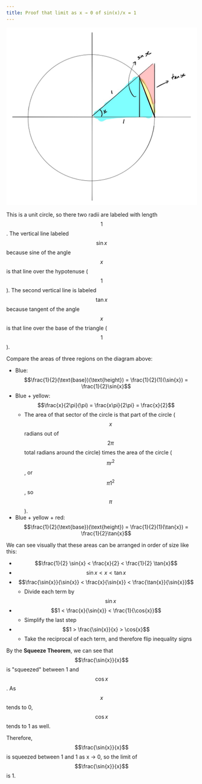 ```yaml
---
title: Proof that limit as x → 0 of sin(x)/x = 1
---
```


![](/assets/sinx-x-diagram.jpg)

This is a unit circle, so there two radii are labeled with length $$1$$. The vertical line labeled $$\sin{x}$$ because sine of the angle $$x$$ is that line over the hypotenuse ($$1$$). The second vertical line is labeled $$\tan{x}$$ because tangent of the angle $$x$$ is that line over the base of the triangle ($$1$$).

Compare the areas of three regions on the diagram above:

- Blue: $$\frac{1}{2}(\text{base})(\text{height}) = \frac{1}{2}(1)(\sin{x}) = \frac{1}{2}\sin{x}$$
- Blue + yellow: $$\frac{x}{2\pi}(\pi) = \frac{x\pi}{2\pi} = \frac{x}{2}$$
	- The area of that sector of the circle is that part of the circle ($$x$$ radians out of $$2\pi$$ total radians around the circle) times the area of the circle ($$\pi r^2$$, or $$\pi 1^2$$, so $$\pi$$).
- Blue + yellow + red: $$\frac{1}{2}(\text{base})(\text{height}) = \frac{1}{2}(1)(\tan{x}) = \frac{1}{2}\tan{x}$$

We can see visually that these areas can be arranged in order of size like this:

- $$\frac{1}{2} \sin{x} < \frac{x}{2} < \frac{1}{2} \tan{x}$$
- $$\sin{x} < x < \tan{x}$$
- $$\frac{\sin{x}}{\sin{x}} < \frac{x}{\sin{x}} < \frac{\tan{x}}{\sin{x}}$$
	- Divide each term by $$\sin{x}$$
- $$1 < \frac{x}{\sin{x}} < \frac{1}{\cos{x}}$$
	- Simplify the last step
- $$1 > \frac{\sin{x}}{x} > \cos{x}$$
	- Take the reciprocal of each term, and therefore flip inequality signs

By the **Squeeze Theorem**, we can see that $$\frac{\sin{x}}{x}$$ is "squeezed" between 1 and $$\cos{x}$$. As $$x$$ tends to 0, $$\cos{x}$$ tends to 1 as well.

Therefore, $$\frac{\sin{x}}{x}$$ is squeezed between 1 and 1 as x → 0, so the limit of $$\frac{\sin{x}}{x}$$ is 1.
